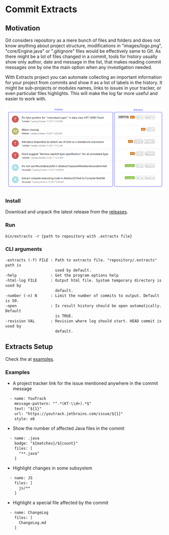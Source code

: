 # Commit Extracts

## Motivation

Git considers repository as a mere bunch of files and folders and does not know anything 
about project structure, modifications in "images/logo.png", "core/Engine.java" or ".gitignore" 
files would be effectively same to Git. As there might be a lot of files changed in a commit,
tools for history usually show only author, date and message in the list, that makes reading 
commit messages one by one the main option when any investigation needed. 

With Extracts project you can automate collecting an important information for your project 
from commits and show it as a list of labels in the history. It might be sub-projects or 
modules names, links to issues in your tracker, or even particular files highlights. This will 
make the log far more useful and easier to work with.

![Extracts](docs/Concept.png?raw=true "Extracts")

### Install

Download and unpack the latest release from the [releases](https://github.com/goodwinnk/extract/releases).

### Run

```
bin/extracts -r {path to repository with .extracts file}
```

### CLI arguments

```
-extracts (-f) FILE : Path to extracts file. "repository/.extracts" path is
                      used by default.
-help               : Get the program options help
-html-log FILE      : Output html file. System temporary directory is used by
                      default.
-number (-n) N      : Limit the number of commits to output. Default is 50.
-open               : Is result history should be open automatically. Default
                      is TRUE.
-revision VAL       : Revision where log should start. HEAD commit is used by
                      default.
```

## Extracts Setup

Check the at [examples](/demo/src/main/resources/).

### Examples

- A project tracker link for the issue mentioned anywhere in the commit message

```
  - name: YouTrack
    message-pattern: "^.*(KT-\\d+).*$"
    text: "${1}"
    url: "https://youtrack.jetbrains.com/issue/${1}"
    style: e6
```

- Show the number of affected Java files in the commit

```
  - name: .java
    badge: "${matches}/${count}"
    files: [
      "**.java"
    ]
```

- Highlight changes in some subsystem

```
  - name: JS
    files: [
      js/**
    ]
```

- Highlight a special file affected by the commit

```
  - name: ChangeLog
    files: [
      ChangeLog.md
    ]
```
